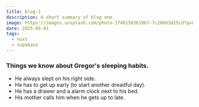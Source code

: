 ```yaml
---
title: blog-1
description: A short summary of blog one.
image: https://images.unsplash.com/photo-1746150361967-7c20603d25cd?q=80&w=1470&auto=format&fit=crop&ixlib=rb-4.1.0&ixid=M3wxMjA3fDB8MHxwaG90by1wYWdlfHx8fGVufDB8fHx8fA%3D%3D
date: 2025-05-01
tags:
  - nuxt
  - supabase
---
```

### Things we know about Gregor's sleeping habits.
- He always slept on his right side.
- He has to get up early (to start another dreadful day).
- He has a drawer and a alarm clock next to his bed.
- His mother calls him when he gets up to late.